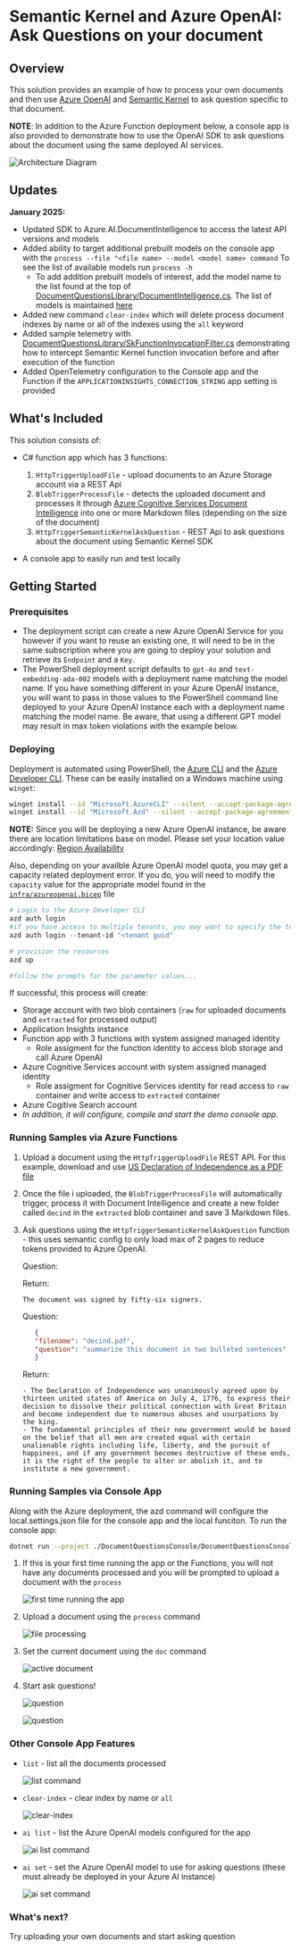 # Semantic Kernel and Azure OpenAI: Ask Questions on your document


## Overview

This solution provides an example of how to process your own documents and then use [Azure OpenAI](https://azure.microsoft.com/en-us/products/ai-services/openai-service) and [Semantic Kernel](https://learn.microsoft.com/en-us/semantic-kernel/overview/) to ask question specific to that document.

**NOTE**: In addition to the Azure Function deployment below, a console app is also provided to demonstrate how to use the OpenAI SDK to ask questions about the document using the same deployed AI services.

![ Architecture Diagram ](images/Architecture.png)

## Updates

**January 2025:**

- Updated SDK to Azure.AI.DocumentIntelligence to access the latest API versions and models
- Added ability to target additional prebuilt models on the console app with the `process --file "<file name> --model <model name> command` To see the list of available models run `process -h`
  - To add addition prebuilt models of interest, add the model name to the list found at the top of [DocumentQuestionsLibrary/DocumentIntelligence.cs](DocumentQuestionsLibrary/DocumentIntelligence.cs). The list of models is maintained [here](https://learn.microsoft.com/en-us/azure/ai-services/document-intelligence/model-overview?view=doc-intel-4.0.0)
- Added new command `clear-index` which will delete process document indexes by name or all of the indexes using the `all` keyword
- Added sample telemetry with [DocumentQuestionsLibrary/SkFunctionInvocationFilter.cs](DocumentQuestionsLibrary/SkFunctionInvocationFilter.cs) demonstrating how to intercept Semantic Kernel function invocation before and after execution of the function
- Added OpenTelemetry configuration to the Console app and the Function if the `APPLICATIONINSIGHTS_CONNECTION_STRING` app setting is provided


## What's Included

 This solution consists of:

 - C# function app which has 3 functions:

     1. `HttpTriggerUploadFile` - upload documents to an Azure Storage account via a REST Api
     2. `BlobTriggerProcessFile` - detects the uploaded document and processes it through [Azure Cognitive Services Document Intelligence](https://learn.microsoft.com/en-us/azure/ai-services/document-intelligence/overview?view=doc-intel-3.1.0) into one or more Markdown files (depending on the size of the document)
     3. `HttpTriggerSemanticKernelAskQuestion` - REST Api to ask questions about the document using Semantic Kernel SDK

- A console app to easily run and test locally

## Getting Started

### Prerequisites

- The deployment script can create a new Azure OpenAI Service for you however if you want to reuse an existing one, it will need to be in the same subscription where you are going to deploy your solution and retrieve its `Endpoint` and a `Key`.
- The PowerShell deployment script defaults to `gpt-4o` and `text-embedding-ada-002` models with a deployment name matching the model name. If you have something different in your Azure OpenAI instance, you will want to pass in those values to the PowerShell command line deployed to your Azure OpenAI instance each with a deployment name matching the model name. Be aware, that using a different GPT model may result in max token violations with the example below.

### Deploying

Deployment is automated using PowerShell, the [Azure CLI](https://learn.microsoft.com/en-us/cli/azure/) and the [Azure Developer CLI](https://learn.microsoft.com/en-us/azure/developer/azure-developer-cli/). These can be easily installed on a Windows machine using `winget`:

``` bash
winget install --id "Microsoft.AzureCLI" --silent --accept-package-agreements --accept-source-agreements
winget install --id "Microsoft.Azd" --silent --accept-package-agreements --accept-source-agreements
```

**NOTE:** Since you will be deploying a new Azure OpenAI instance, be aware there are location limitations base on model. Please set your location value accordingly: 
[Region Availability](https://learn.microsoft.com/en-us/azure/ai-services/openai/concepts/models?tabs=global-standard%2Cstandard-chat-completions#model-summary-table-and-region-availability)

Also, depending on your availble Azure OpenAI model quota, you may get a capacity related deployment error. If you do, you will need to modify the `capacity` value for the appropriate model found in the [`infra/azureopenai.bicep`](infra/azureopenai.bicep) file


``` powershell
# Login to the Azure Developer CLI
azd auth login  
#if you have access to multiple tenants, you may want to specify the tenant id
azd auth login --tenant-id "<tenant guid"

# provision the resources
azd up

#follow the prompts for the parameter values...
```

If successful, this process will create:

- Storage account with two blob containers (`raw` for uploaded documents and `extracted` for processed output)
- Application Insights instance
- Function app with 3 functions with system assigned managed identity
  - Role assigment for the function identity to access blob storage and call Azure OpenAI
- Azure Cognitive Services account with system assigned managed identity
  - Role assigment for Cognitive Services identity for read access to `raw` container and write access to `extracted` container
- Azure Cogitive Search account
- *In addition, it will configure, compile and start the demo console app.*
  

### Running Samples via Azure Functions

1. Upload a document using the `HttpTriggerUploadFile` REST API. 
For this example, download and use [US Declaration of Independence as a PDF file](https://uscode.house.gov/download/annualhistoricalarchives/pdf/OrganicLaws2006/decind.pdf)
2. Once the file i uploaded, the `BlobTriggerProcessFile` will automatically trigger, process it with Document Intelligence and create a new folder called `decind` in the `extracted` blob container and save 3 Markdown files.

3. Ask questions using the `HttpTriggerSemanticKernelAskQuestion` function - this uses semantic config to only load max of 2 pages to reduce tokens provided to Azure OpenAI.

   Question:

      Return:

      ``` text
      The document was signed by fifty-six signers.
      ```

   Question:

   ``` json
      {
      "filename": "decind.pdf",
      "question": "summarize this document in two bulleted sentences"
      }
   ```

   Return:

   ``` text
   - The Declaration of Independence was unanimously agreed upon by thirteen united states of America on July 4, 1776, to express their decision to dissolve their political connection with Great Britain and become independent due to numerous abuses and usurpations by the king.
   - The fundamental principles of their new government would be based on the belief that all men are created equal with certain unalienable rights including life, liberty, and the pursuit of happiness, and if any government becomes destructive of these ends, it is the right of the people to alter or abolish it, and to institute a new government.
   ```

### Running Samples via Console App

Along with the Azure deployment, the azd command will configure the local.settings.json file for the console app and the local funciton. To run the console app:

``` bash
dotnet run --project ./DocumentQuestionsConsole/DocumentQuestionsConsole.csproj
```

1. If this is your first time running the app or the Functions, you will not have any documents processed and you will be prompted to upload a document with the `process` 

   ![first time running the app](images/first-run.png)

2. Upload a document using the `process` command

   ![file processing](images/file-processing.png)

3. Set the current document using the `doc` command

   ![active document](images/active-document.png)

4. Start ask questions!

   ![question](images/question1.png)

   ![question](images/question2.png)

### Other Console App Features

- `list` - list all the documents processed

   ![list command](images/list.png)

- `clear-index` - clear index by name or `all`

   ![clear-index](images/clear-index.png)

- `ai list` - list the Azure OpenAI models configured for the app

   ![ai list command](images/ai-list.png)

- `ai set` - set the Azure OpenAI model to use for asking questions (these must already be deployed in your Azure AI instance)

   ![ai set command](images/ai-set.png)

### What's next?

Try uploading your own documents and start asking question
